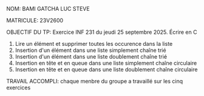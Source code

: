 NOM: BAMI GATCHA LUC STEVE


MATRICULE: 23V2600


OBJECTIF DU TP: Exercice INF 231 du jeudi 25 septembre 2025.
Écrire en C
1. Lire un élément et supprimer toutes les occurence dans la liste 
2. Insertion d'un élément dans une liste simplement chaîne trié 
3. Insertion d'un élément dans une liste doublement chaîne trié 
4. Insertion en tête et en queue dans une liste simplement chaîne circulaire 
5. Insertion en tête et en queue dans une liste doublement chaîne circulaire 

TRAVAIL ACCOMPLI:
chaque menbre du groupe a travaillé sur les cinq exercices
